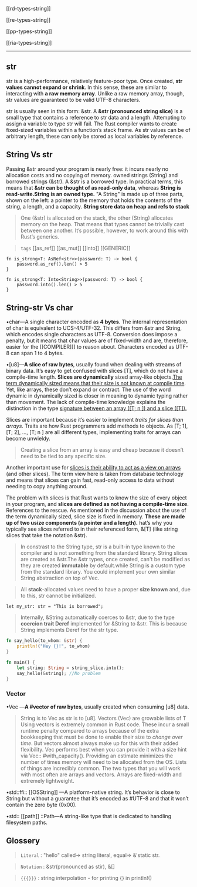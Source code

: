 [[rd-types-string]]

[[re-types-string]]

[[pp-types-string]]

[[ria-types-string]]

---

## str
str is a high-performance, relatively feature-poor type. Once created, **str values cannot expand or shrink**. In this sense, these are similar to interacting with **a raw memory array**. Unlike a raw memory array, though, str values are guaranteed to be valid UTF-8 characters.

str is usually seen in this form: &str. A **&str (pronounced string slice)** is a small type that contains a reference to str data and a length. Attempting to assign a variable to type str will fail. The Rust compiler wants to create fixed-sized variables within a function’s stack frame. As str values can be of arbitrary length, these can only be stored as local variables by reference.

## String Vs str
Passing &str around your program is nearly free: it incurs nearly no allocation costs and no copying of memory.
owned strings (String) and borrowed strings (&str).
A &str is a borrowed type. In practical terms, this means that **&str can be thought of as read-only data**, whereas **String is read-write.String is an owned type.**
"A String" is made up of three parts, shown on the left: a pointer to the memory that holds the contents of the string, a length, and a capacity.
**String store data on heap and refs to stack**

> One (&str) is allocated on the stack, the other (String) allocates memory on the heap. That means that types cannot be trivially cast between one another. It’s possible, however, to work around this with Rust’s generics.

> `tags` [[as_ref]]  [[as_mut]] [[into]] [[GENERIC]]

```
fn is_strong<T: AsRef<str>>(password: T) -> bool {
    password.as_ref().len() > 5
}
```

```
fn is_strong<T: Into<String>>(password: T) -> bool {
    password.into().len() > 5
}
```

## String-str Vs char

•char—A single character encoded as **4 bytes**. The internal representation of char is equivalent to UCS-4/UTF-32. This differs from &str and String, which encodes single characters as UTF-8. Conversion does impose a penalty, but it means that char values are of fixed-width and are, therefore, easier for the [[COMPILER]]] to reason about. Characters encoded as UTF-8 can span 1 to 4 bytes.

•[u8]—**A slice of raw bytes**, usually found when dealing with streams of binary data.
It’s easy to get confused with slices [T], which do not have a compile-time length.
**Slices are dynamically** sized array-like objects.<u>The term dynamically sized means that their size is not known at compile time</u>. Yet, like arrays, these don’t expand or contract. 
The use of the word dynamic in dynamically sized is closer in meaning to dynamic typing rather than movement. 
The lack of compile-time knowledge explains the distinction in the type <u>signature between an array ([T; n ]) and a slice ([T]).</u>

Slices are important because it’s easier to implement *traits for slices than arrays*. Traits are how Rust programmers add methods to objects. As [T; 1], [T; 2], ..., [T; n ] are all different types, implementing traits for arrays can become unwieldy. 
> Creating a slice from an array is easy and cheap because it doesn’t need to be tied to any specific size.

Another important use for <u>slices is their ability to act as a view on arrays</u> (and other slices). The term view here is taken from database technology and means that slices can gain fast, read-only access to data without needing to copy anything around.

The problem with slices is that Rust wants to know the size of every object in your program, and **slices are defined as not having a compile-time size**. References to the rescue. 
As mentioned in the discussion about the use of the term dynamically sized, slice size is fixed in memory. 
**These are made up of two usize components (a pointer and a length).**
hat’s why you typically see slices referred to in their referenced form, &[T] (like string slices that take the notation &str).

> In constrast to the String type, str is a built-in type known to the compiler and is not something from the standard library. String slices are created as &str.The &str types, once created, can't be modified as they are created **immutable** by default.while String is a custom type from the standard library. You could implement your own similar String abstraction on top of Vec<u8>.

>  All **stack**-allocated values need to have a proper **size known** and, due to this, str cannot be initialized.

```rust,compile_fail,no_run
let my_str: str = "This is borrowed";
```

> Internally, &String automatically coerces to &str, due to the type **coercion trait Deref** implemented for &String to &str. This is because String implements Deref for the str type.

```rust
fn say_hello(to_whom: &str) { 
    println!("Hey {}!", to_whom) 
} 

fn main() {     
    let string: String = string_slice.into();     
    say_hello(&string); //No problem
}
```
### Vector

•Vec<u8> —**A #vector of raw bytes**, usually created when consuming [u8] data. 
> String is to Vec<u8> as str is to [u8].
> Vectors (Vec<T>) are growable lists of T
Using vectors is extremely common in Rust code. These incur a small runtime penalty compared to arrays because of the extra bookkeeping that must be done to enable their size to *change over time*. But vectors almost always make up for this with their added flexibility.
Vec<T> performs best when you can provide it with a size hint via Vec:: #with_capacity(). Providing an estimate minimizes the number of times memory will need to be allocated from the OS.
Lists of things are incredibly common. The two types that you will work with most often are arrays and vectors. 
> Arrays are fixed-width and extremely lightweight.

•std::ffi:: [[OSString]] —A platform-native string. It’s behavior is close to String but without a guarantee that it’s encoded as #UTF-8 and that it won’t contain the zero byte (0x00).

•std:: [[path]] ::Path—A string-like type that is dedicated to handling filesystem paths.


## Glossery

> `Literal` : "hello" called-> string literal, equal=> &'static str.

> `Notation` : &str(pronounced as stir), &[]

> `{{{}}}` : string interpolation - for printing {} in println!()
